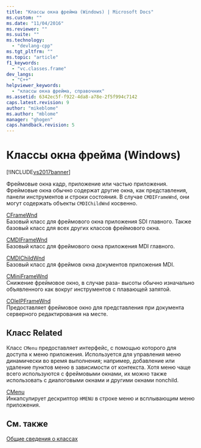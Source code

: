 ```yaml
---
title: "Классы окна фрейма (Windows) | Microsoft Docs"
ms.custom: ""
ms.date: "11/04/2016"
ms.reviewer: ""
ms.suite: ""
ms.technology: 
  - "devlang-cpp"
ms.tgt_pltfrm: ""
ms.topic: "article"
f1_keywords: 
  - "vc.classes.frame"
dev_langs: 
  - "C++"
helpviewer_keywords: 
  - "классы окна фрейма, справочник"
ms.assetid: 6342ec5f-f922-4da8-a78e-2f5f994c7142
caps.latest.revision: 9
author: "mikeblome"
ms.author: "mblome"
manager: "ghogen"
caps.handback.revision: 5
---
```

# Классы окна фрейма (Windows)
[!INCLUDE[vs2017banner](../assembler/inline/includes/vs2017banner.md)]

Фреймовые окна кадр, приложение или частью приложения.  Фреймовые окна обычно содержат другие окна, как представления, панели инструментов и строки состояния.  В случае `CMDIFrameWnd`, они могут содержать объекты `CMDIChildWnd` косвенно.  
  
 [CFrameWnd](../mfc/reference/cframewnd-class.md)  
 Базовый класс для фреймового окна приложения SDI главного.  Также базовый класс для всех других классов фреймового окна.  
  
 [CMDIFrameWnd](../mfc/reference/cmdiframewnd-class.md)  
 Базовый класс для фреймового окна приложения MDI главного.  
  
 [CMDIChildWnd](../mfc/reference/cmdichildwnd-class.md)  
 Базовый класс для фреймов окна документов приложения MDI.  
  
 [CMiniFrameWnd](../mfc/reference/cminiframewnd-class.md)  
 Снижение фреймовое окно, в случае раза\- высоты обычно изначально объявленного как вокруг инструментов с плавающей запятой.  
  
 [COleIPFrameWnd](../mfc/reference/coleipframewnd-class.md)  
 Предоставляет фреймовое окно для представления при документа серверного редактирования на месте.  
  
## Класс Related  
 Класс `CMenu` предоставляет интерфейс, с помощью которого для доступа к меню приложения.  Используется для управления меню динамически во время выполнения; например, добавление или удаление пунктов меню в зависимости от контекста.  Хотя меню чаще всего используются с фреймовыми окнами, их можно также использовать с диалоговыми окнами и другими окнами nonchild.  
  
 [CMenu](../mfc/reference/cmenu-class.md)  
 Инкапсулирует дескриптор `HMENU` в строке меню и всплывающим меню приложения.  
  
## См. также  
 [Общие сведения о классах](../mfc/class-library-overview.md)